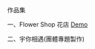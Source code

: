 作品集



一、Flower Shop 花店   <a href="https://ChangStacy.github.io/FlowerShop/Home.html">Demo</a>




二、宇你相遇(團體專題製作)

  
